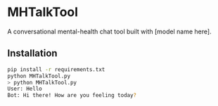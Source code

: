 # MHTalkTool

A conversational mental-health chat tool built with [model name here].

## Installation
```bash
pip install -r requirements.txt
python MHTalkTool.py
> python MHTalkTool.py
User: Hello
Bot: Hi there! How are you feeling today?
